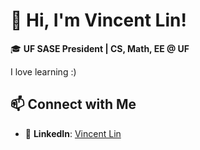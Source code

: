 # 👋 Hi, I'm Vincent Lin!

🎓 **UF SASE President | CS, Math, EE @ UF**

I love learning :)

## 📫 Connect with Me
- 💼 **LinkedIn**: [Vincent Lin](https://www.linkedin.com/in/vincent-lin-uf/) 
